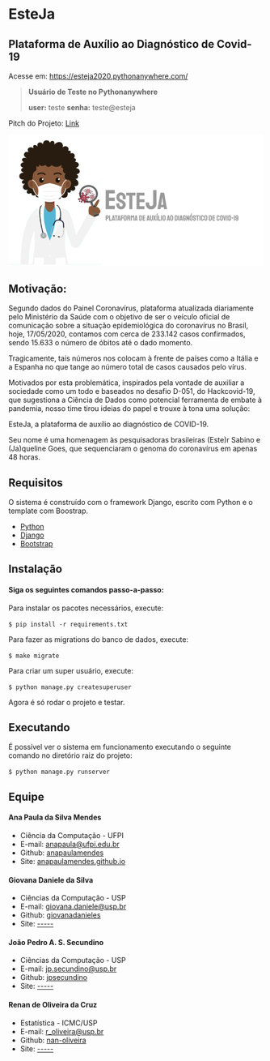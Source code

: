 # EsteJa
## Plataforma de Auxílio ao Diagnóstico de Covid-19

Acesse em: https://esteja2020.pythonanywhere.com/

> **Usuário de Teste no Pythonanywhere**
>
> **user:** teste
> **senha:** teste@esteja


Pitch do Projeto: [Link](https://docs.google.com/presentation/d/1N7BoO3rfeGJO1tPoRfP7uYUlEcfumTa1Bl-QVSw2ZF0/edit#slide=id.g783b216dbd_0_0)

![Uma médica negra segurando uma lupa, na lupa há desenhos do coronavírus e a descrição: EsteJa - Plataforma de Auxílio ao Diagnóstico de Covid-19](frontend/img/img1.png)

## Motivação:

Segundo dados do Painel Coronavírus, plataforma atualizada diariamente pelo Ministério da Saúde com o objetivo de ser o veículo oficial de comunicação sobre a situação epidemiológica do coronavírus no Brasil, hoje, 17/05/2020, contamos com cerca de 233.142 casos confirmados, sendo 15.633 o número de óbitos até o dado momento.

Tragicamente, tais números nos colocam à frente de países como a Itália e a Espanha no que tange ao número total de casos causados pelo vírus.

Motivados por esta problemática, inspirados pela vontade de auxiliar a sociedade como um todo e baseados no desafio D-051, do Hackcovid-19, que sugestiona a Ciência de Dados como potencial ferramenta de embate à pandemia, nosso time tirou ideias do papel e trouxe à tona uma solução:

EsteJa, a plataforma de auxílio ao diagnóstico de COVID-19.

Seu nome é uma homenagem às pesquisadoras brasileiras (Este)r Sabino e (Ja)queline Goes, que sequenciaram o genoma do coronavírus em apenas 48 horas.

## Requisitos

O sistema é construído com o framework Django, escrito com Python e o template com Boostrap.

-   [Python](https://www.python.org/)
-   [Django](https://www.djangoproject.com/)
-   [Bootstrap](https://getbootstrap.com/)

## Instalação

#### Siga os seguintes comandos passo-a-passo:

Para instalar os pacotes necessários, execute:

`$ pip install -r requirements.txt`

Para fazer as migrations do banco de dados, execute:

`$ make migrate`

Para criar um super usuário, execute:

`$ python manage.py createsuperuser`

Agora é só rodar o projeto e testar.

## Executando

É possível ver o sistema em funcionamento executando o seguinte comando no diretório raiz do projeto:

`$ python manage.py runserver`

## Equipe

#### **Ana Paula da Silva Mendes**

 - Ciência da Computação - UFPI
 - E-mail: anapaula@ufpi.edu.br
 - Github:  [anapaulamendes](https://github.com/anapaulamendes)
 - Site: [anapaulamendes.github.io](http://127.0.0.1:8000/anapaulamendes.github.io)

#### **Giovana Daniele da Silva**

 - Ciências da Computação - USP
- E-mail: giovana.daniele@usp.br
- Github:  [giovanadanieles](https://github.com/giovanadanieles)
- Site:  [-----]()

#### **João Pedro A. S. Secundino**

- Ciências da Computação - USP
- E-mail: jp.secundino@usp.br
- Github:  [jpsecundino](https://github.com/jpsecundino)
- Site:  [-----]()

#### **Renan de Oliveira da Cruz**

- Estatística - ICMC/USP
- E-mail: r_oliveira@usp.br
- Github:  [nan-oliveira](https://github.com/nan-oliveira)
- Site:  [-----]()
